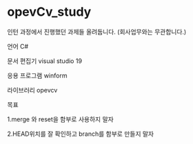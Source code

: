 # opevCv_study
인턴 과정에서 진행했던 과제들 올려둡니다. (회사업무와는 무관합니다.)

언어 C#

문서 편집기 visual studio 19 

응용 프로그램 winform

라이브러리 opevcv

목표 

1.merge 와 reset을 함부로 사용하지 말자

2.HEAD위치를 잘 확인하고 branch를 함부로 만들지 말자
